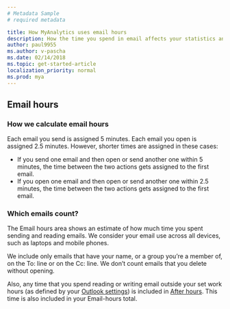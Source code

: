 ```yaml
---
# Metadata Sample
# required metadata

title: How MyAnalytics uses email hours 
description: How the time you spend in email affects your statistics and how MyAnalytics uses this data. 
author: paul9955
ms.author: v-pascha
ms.date: 02/14/2018
ms.topic: get-started-article
localization_priority: normal 
ms.prod: mya
---
```


## Email hours

### How we calculate email hours
Each email you send is assigned 5 minutes. Each email you open is assigned 2.5 minutes. However, shorter times are assigned in these cases: 

* If you send one email and then open or send another one within 5 minutes, the time between the two actions gets assigned to the first email. 
* If you open one email and then open or send another one within 2.5 minutes, the time between the two actions gets assigned to the first email.

### Which emails count?

The Email hours area shows an estimate of how much time you spent sending and reading emails. We consider your email use across all devices, such as laptops and mobile phones.

We include only emails that have your name, or a group you’re a member of, on the To: line or on the Cc: line. We don’t count emails that you delete without opening. 

Also, any time that you spend reading or writing email outside your set work hours (as defined by your [Outlook settings](https://outlook.office.com/owa/?path=/options/calendarappearance)) is included in
[After hours](MyA-DB-After-hours.md). This time is also included in your Email-hours total. 
